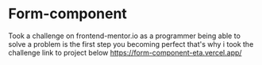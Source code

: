 # Form-component
Took a challenge on frontend-mentor.io 
as a programmer being able to solve a problem is the first step you becoming perfect
that's why i took the challenge
link to project below
https://form-component-eta.vercel.app/
